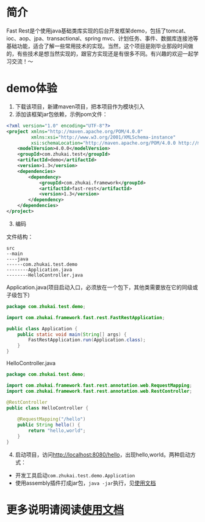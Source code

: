 # 简介
Fast Rest是个使用java基础类库实现的后台开发框架demo，包括了tomcat、ioc、aop、jpa、transactional、spring mvc、计划任务、事件、数据库连接池等基础功能，适合了解一些常用技术的实现。当然，这个项目是刚毕业那段时间做的，有些技术是想当然实现的，跟官方实现还是有很多不同。有兴趣的欢迎一起学习交流！～

# demo体验
1. 下载该项目，新建maven项目，把本项目作为模块引入
2. 添加该框架jar包依赖，示例pom文件：
```xml
<?xml version="1.0" encoding="UTF-8"?>
<project xmlns="http://maven.apache.org/POM/4.0.0"
         xmlns:xsi="http://www.w3.org/2001/XMLSchema-instance"
         xsi:schemaLocation="http://maven.apache.org/POM/4.0.0 http://maven.apache.org/xsd/maven-4.0.0.xsd">
    <modelVersion>4.0.0</modelVersion>
    <groupId>com.zhukai.test</groupId>
    <artifactId>demo</artifactId>
    <version>1.3</version>
    <dependencies>
        <dependency>
            <groupId>com.zhukai.framework</groupId>
            <artifactId>fast-rest</artifactId>
            <version>1.3</version>
        </dependency>
    </dependencies>
</project>
```
3. 编码

文件结构：
```$xslt
src
--main
----java
------com.zhukai.test.demo
--------Application.java
--------HelloController.java
```
Application.java(项目启动入口，必须放在一个包下，其他类需要放在它的同级或子级包下)
```java
package com.zhukai.test.demo;

import com.zhukai.framework.fast.rest.FastRestApplication;

public class Application {
    public static void main(String[] args) {
        FastRestApplication.run(Application.class);
    }
}
```
HelloController.java
```java
package com.zhukai.test.demo;

import com.zhukai.framework.fast.rest.annotation.web.RequestMapping;
import com.zhukai.framework.fast.rest.annotation.web.RestController;

@RestController
public class HelloController {
    
    @RequestMapping("/hello")
    public String hello() {
        return "hello,world";
    }
}
```
4. 启动项目，访问[http://localhost:8080/hello](http://localhost:8080/hello)，出现hello,world。两种启动方式：
+ 开发工具启动`com.zhukai.test.demo.Application` 
+ 使用assembly插件打成jar包，`java -jar`执行，见[使用文档](https://github.com/novicezk/fast-rest/wiki#user-content-1-java--jar命令启动项目)
   
# 更多说明请阅读[使用文档](https://github.com/novicezk/fast-rest/wiki)
